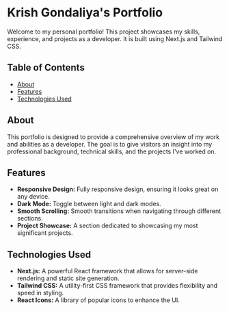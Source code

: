 # Krish Gondaliya's Portfolio

Welcome to my personal portfolio! This project showcases my skills, experience, and projects as a developer. It is built using Next.js and Tailwind CSS.

## Table of Contents

- [About](#about)
- [Features](#features)
- [Technologies Used](#technologies-used)

## About

This portfolio is designed to provide a comprehensive overview of my work and abilities as a developer. The goal is to give visitors an insight into my professional background, technical skills, and the projects I've worked on.

## Features

- **Responsive Design:** Fully responsive design, ensuring it looks great on any device.
- **Dark Mode:** Toggle between light and dark modes.
- **Smooth Scrolling:** Smooth transitions when navigating through different sections.
- **Project Showcase:** A section dedicated to showcasing my most significant projects.

## Technologies Used

- **Next.js:** A powerful React framework that allows for server-side rendering and static site generation.
- **Tailwind CSS:** A utility-first CSS framework that provides flexibility and speed in styling.
- **React Icons:** A library of popular icons to enhance the UI.


